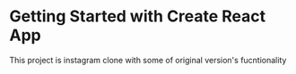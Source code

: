 # Getting Started with Create React App

This project is instagram clone with some of original version's fucntionality
